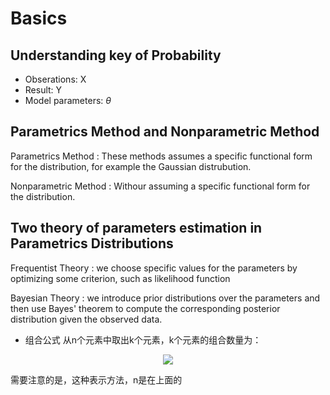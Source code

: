 # Basics
## Understanding key of Probability
- Obserations: X
- Result: Y
- Model parameters: $\theta$

## Parametrics Method and Nonparametric Method
Parametrics Method
: These methods assumes a specific functional form for the distribution, for example the Gaussian distrubution.

Nonparametric Method
: Withour assuming a specific functional form for the distribution.

## Two theory of parameters estimation in **Parametrics Distributions**
Frequentist Theory
: we choose specific values for the parameters by optimizing some criterion, such as likelihood function

Bayesian Theory
: we introduce prior distributions over the parameters and then use Bayes' theorem to compute the corresponding posterior distribution given the observed data.

- 组合公式
从n个元素中取出k个元素，k个元素的组合数量为：
<p align="center">
    <img src='http://i1.piimg.com/586835/729ee1b656fa2098.png'>
</p>
需要注意的是，这种表示方法，n是在上面的

